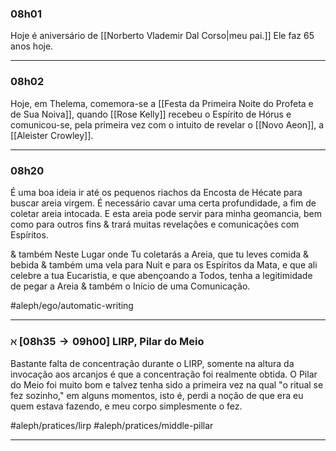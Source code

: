 ### 08h01
Hoje é aniversário de [[Norberto Vlademir Dal Corso|meu pai.]] Ele faz 65 anos hoje.

---
### 08h02
Hoje, em Thelema, comemora-se a [[Festa da Primeira Noite do Profeta e de Sua Noiva]], quando [[Rose Kelly]] recebeu o Espírito de Hórus e comunicou-se, pela primeira vez com o intuito de revelar o [[Novo Aeon]], a [[Aleister Crowley]].

---
### 08h20
É uma boa ideia ir até os pequenos riachos da Encosta de Hécate para buscar areia virgem. É necessário cavar uma certa profundidade, a fim de coletar areia intocada. E esta areia pode servir para minha geomancia, bem como para outros fins & trará muitas revelações e comunicações com Espíritos.

& também Neste Lugar onde Tu coletarás a Areia, que tu leves comida & bebida & também uma vela para Nuit e para os Espíritos da Mata, e que ali celebre a tua Eucaristia, e que abençoando a Todos, tenha a legitimidade de pegar a Areia & também o Início de uma Comunicação.

#aleph/ego/automatic-writing 

---
### $\aleph$ $[\text{08h35} \to \text{09h00}]$ LIRP, Pilar do Meio
Bastante falta de concentração durante o LIRP, somente na altura da invocação aos arcanjos é que a concentração foi realmente obtida. O Pilar do Meio foi muito bom e talvez tenha sido a primeira vez na qual "o ritual se fez sozinho," em alguns momentos, isto é, perdi a noção de que era eu quem estava fazendo, e meu corpo simplesmente o fez.

#aleph/pratices/lirp #aleph/pratices/middle-pillar  

---
